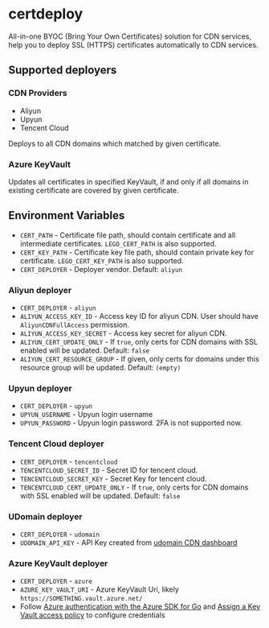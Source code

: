 # certdeploy

All-in-one BYOC (Bring Your Own Certificates) solution for CDN services, help you to deploy 
SSL (HTTPS) certificates automatically to CDN services.

## Supported deployers

### CDN Providers

* Aliyun
* Upyun
* Tencent Cloud

Deploys to all CDN domains which matched by given certificate.

### Azure KeyVault

Updates all certificates in specified KeyVault, if and only if all domains in existing 
certificate are covered by given certificate.

## Environment Variables

* `CERT_PATH` - Certificate file path, should contain certificate and all intermediate certificates. `LEGO_CERT_PATH` is also supported.
* `CERT_KEY_PATH` - Certificate key file path, should contain private key for certificate. `LEGO_CERT_KEY_PATH` is also supported.
* `CERT_DEPLOYER` - Deployer vendor. Default: `aliyun`

### Aliyun deployer

* `CERT_DEPLOYER` - `aliyun`
* `ALIYUN_ACCESS_KEY_ID` - Access key ID for aliyun CDN. User should have `AliyunCDNFullAccess` permission.
* `ALIYUN_ACCESS_KEY_SECRET` - Access key secret for aliyun CDN.
* `ALIYUN_CERT_UPDATE_ONLY` - If `true`, only certs for CDN domains with SSL enabled will be updated. Default: `false`
* `ALIYUN_CERT_RESOURCE_GROUP` - If given, only certs for domains under this resource group will be updated. Default: `(empty)`

### Upyun deployer

* `CERT_DEPLOYER` - `upyun`
* `UPYUN_USERNAME` - Upyun login username
* `UPYUN_PASSWORD` - Upyun login password. 2FA is not supported now.

### Tencent Cloud deployer

* `CERT_DEPLOYER` - `tencentcloud`
* `TENCENTCLOUD_SECRET_ID` - Secret ID for tencent cloud.
* `TENCENTCLOUD_SECRET_KEY` - Secret Key for tencent cloud.
* `TENCENTCLOUD_CERT_UPDATE_ONLY` - If `true`, only certs for CDN domains with SSL enabled will be updated. Default: `false`

### UDomain deployer

* `CERT_DEPLOYER` - `udomain`
* `UDOMAIN_API_KEY` - API Key created from [udomain CDN dashboard](https://cdn.8338.hk/key)

### Azure KeyVault deployer

* `CERT_DEPLOYER` - `azure`
* `AZURE_KEY_VAULT_URI` - Azure KeyVault Uri, likely `https://SOMETHING.vault.azure.net/`
* Follow [Azure authentication with the Azure SDK for Go](https://learn.microsoft.com/en-us/azure/developer/go/azure-sdk-authentication) 
  and [Assign a Key Vault access policy](https://learn.microsoft.com/en-us/azure/key-vault/general/assign-access-policy)
  to configure credentials
